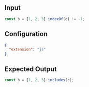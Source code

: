 
## Input
```javascript input
const b = [1, 2, 3].indexOf(c) != -1;
```

## Configuration
```json configuration
{
  "extension": "js"
}
```

## Expected Output
```javascript expected output
const b = [1, 2, 3].includes(c);
```
